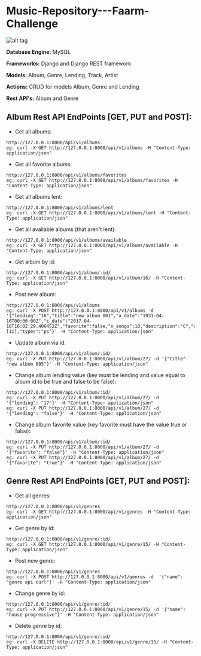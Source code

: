 # Music-Repository---Faarm-Challenge

![alt tag](http://i.imgur.com/XpKtPer.png)

**Database Engine:** MySQL

**Frameworks:** Django and Django REST framework

**Models:** Album, Genre, Lending, Track, Artist

**Actions:** CRUD for models Album, Genre and Lending

**Rest API's:** Album and Genre

## Album Rest API EndPoints [GET, PUT and POST]:

- Get all albums:
```
http://127.0.0.1:8000/api/v1/albums
eg: curl -X GET http://127.0.0.1:8000/api/v1/albums -H "Content-Type: application/json"
```
- Get all favorite albums:
```
http://127.0.0.1:8000/api/v1/albums/favorites
eg: curl -X GET http://127.0.0.1:8000/api/v1/albums/favorites -H "Content-Type: application/json"
```
- Get all albums lent:
```
http://127.0.0.1:8000/api/v1/albums/lent
eg: curl -X GET http://127.0.0.1:8000/api/v1/albums/lent -H "Content-Type: application/json"
```
- Get all available albums (that aren't lent):
```
http://127.0.0.1:8000/api/v1/albums/available
eg: curl -X GET http://127.0.0.1:8000/api/v1/albums/available -H "Content-Type: application/json"
```
- Get album by id:
```
http://127.0.0.1:8000/api/v1/album/:id/
eg: curl -X GET http://127.0.0.1:8000/api/v1/album/16/ -H "Content-Type: application/json"
```
- Post new album:
```
http://127.0.0.1:8000/api/v1/albums
eg: curl -X POST http://127.0.0.1:8000/api/v1/albums -d '{"lending":"16","title":"new album 001","a_date":"1931-04-16T00:00:00Z","c_date":"2017-04-18T16:02:29.406452Z","favorite":false,"n_songs":10,"description":"C","genres":[11],"types":"ps"}' -H "Content-Type: application/json"
```
- Update album via id:
```
http://127.0.0.1:8000/api/v1/album/:id/
eg: curl -X PUT http://127.0.0.1:8000/api/v1/album/27/ -d '{"title": "new album 005"}' -H "Content-Type: application/json"
```
- Change album lending value (key must be lending and value equal to album id to be true and false to be false):
```
http://127.0.0.1:8000/api/v1/album/:id/
eg: curl -X PUT http://127.0.0.1:8000/api/v1/album/27/ -d  '{"lending": "17"}' -H "Content-Type: application/json"
eg: curl -X PUT http://127.0.0.1:8000/api/v1/album/27/ -d  '{"lending": "false"}' -H "Content-Type: application/json"
```
- Change album favorite value (key favorite must have the value true or false):
```
http://127.0.0.1:8000/api/v1/album/:id/
eg: curl -X PUT http://127.0.0.1:8000/api/v1/album/27/ -d '{"favorite": "false"}' -H "Content-Type: application/json"
eg: curl -X PUT http://127.0.0.1:8000/api/v1/album/27/ -d '{"favorite": "true"}' -H "Content-Type: application/json"
```

## Genre Rest API EndPoints [GET, PUT and POST]:

- Get all genres:
```
http://127.0.0.1:8000/api/v1/genres
eg: curl -X GET http://127.0.0.1:8000/api/v1/genres -H "Content-Type: application/json"
```
- Get genre by id:
```
http://127.0.0.1:8000/api/v1/genre/:id/
eg: curl -X GET http://127.0.0.1:8000/api/v1/genre/15/ -H "Content-Type: application/json"
```
- Post new genre:
```
http://127.0.0.1:8000/api/v1/genres
eg: curl -X POST http://127.0.0.1:8000/api/v1/genres -d  '{"name": "genre api curl"}' -H "Content-Type: application/json"
```
- Change genre by id:
```
http://127.0.0.1:8000/api/v1/genre/:id/
eg: curl -X PUT http://127.0.0.1:8000/api/v1/genre/15/ -d '{"name": "house progressive"}' -H "Content-Type: application/json"
```
- Delete genre by id:
```
http://127.0.0.1:8000/api/v1/genre/:id/
eg: curl -X DELETE http://127.0.0.1:8000/api/v1/genre/15/ -H "Content-Type: application/json"
```
